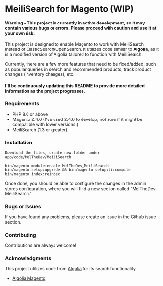# MeiliSearch for Magento (WIP)
#### Warning - This project is currently in active development, so it may contain various bugs or errors. Please proceed with caution and use it at your own risk.

This project is designed to enable Magento to work with MeiliSearch instead of ElasticSearch/OpenSearch. It utilizes code similar to **Algolia**, as it is a modified version of Algolia tailored to function with MeiliSearch.

Currently, there are a few more features that need to be fixed/added, such as popular queries in search and recommended products, track product changes (inventory changes), etc.

#### I'll be continuously updating this README to provide more detailed information as the project progresses.

### Requirements

- PHP 8.0 or above
- Magento 2.4.6 (I've used 2.4.6 to develop, not sure if it might be compatible with lower versions.)
- MeiliSearch (1.3 or greater)

### Installation

`Download the files, create new folder under app/code/MelTheDev/MeiliSearch`

```
bin/magento module:enable MelTheDev_MeiliSearch
bin/magento setup:upgrade && bin/magento setup:di:compile
bin/magento index:reindex
```

Once done, you should be able to configure the changes in the admin stores configuration, where you will find a new section called "MelTheDev MeiliSearch."

### Bugs or Issues
If you have found any problems, please create an issue in the Github issue section.

### Contributing
Contributions are always welcome!

### Acknowledgments
This project utilizes code from [Algolia](https://www.algolia.com/) for its search functionality.
- [Algolia Magento](https://github.com/algolia/algoliasearch-magento-2)
